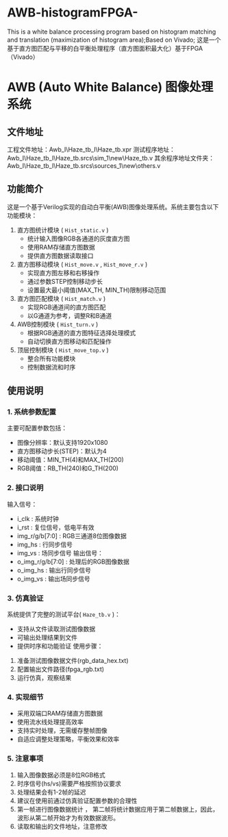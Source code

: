 # AWB-histogramFPGA-
 This is a white balance processing program based on histogram matching and translation (maximization of histogram area);Based on Vivado;
 这是一个基于直方图匹配与平移的白平衡处理程序（直方图面积最大化）基于FPGA（Vivado）

# AWB (Auto White Balance) 图像处理系统
## 文件地址
工程文件地址：Awb_I\Haze_tb_I\Haze_tb.xpr
测试程序地址：Awb_I\Haze_tb_I\Haze_tb.srcs\sim_1\new\Haze_tb.v
其余程序地址文件夹：Awb_I\Haze_tb_I\Haze_tb.srcs\sources_1\new\others.v
## 功能简介
这是一个基于Verilog实现的自动白平衡(AWB)图像处理系统。系统主要包含以下功能模块：
1. 直方图统计模块 ( `Hist_static.v` )
   - 统计输入图像RGB各通道的灰度直方图
   - 使用RAM存储直方图数据
   - 提供直方图数据读取接口
2. 直方图移动模块 ( `Hist_move.v` , `Hist_move_r.v` )
   - 实现直方图左移和右移操作
   - 通过参数STEP控制移动步长
   - 设置最大最小阈值(MAX_TH, MIN_TH)限制移动范围
3. 直方图匹配模块 ( `Hist_match.v` )
   - 实现RGB通道间的直方图匹配
   - 以G通道为参考，调整R和B通道
4. AWB控制模块 ( `Hist_turn.v` )
   - 根据RGB通道的直方图特征选择处理模式
   - 自动切换直方图移动和匹配操作
5. 顶层控制模块 ( `Hist_move_top.v` )
   - 整合所有功能模块
   - 控制数据流和时序
## 使用说明
### 1. 系统参数配置
主要可配置参数包括：
- 图像分辨率：默认支持1920x1080
- 直方图移动步长(STEP)：默认为4
- 移动阈值：MIN_TH(4)和MAX_TH(200)
- RGB阈值：RB_TH(240)和G_TH(200)
### 2. 接口说明
输入信号：
- i_clk : 系统时钟
- i_rst : 复位信号，低电平有效
- img_r/g/b[7:0] : RGB三通道8位图像数据
- img_hs : 行同步信号
- img_vs : 场同步信号
输出信号：
- o_img_r/g/b[7:0] : 处理后的RGB图像数据
- o_img_hs : 输出行同步信号
- o_img_vs : 输出场同步信号
### 3. 仿真验证
系统提供了完整的测试平台( `Haze_tb.v` )：
- 支持从文件读取测试图像数据
- 可输出处理结果到文件
- 提供时序和功能验证
使用步骤：
1. 准备测试图像数据文件(rgb_data_hex.txt)
2. 配置输出文件路径(fpga_rgb.txt)
3. 运行仿真，观察结果
### 4. 实现细节
- 采用双端口RAM存储直方图数据
- 使用流水线处理提高效率
- 支持实时处理，无需缓存整帧图像
- 自适应调整处理策略，平衡效果和效率
### 5. 注意事项
1. 输入图像数据必须是8位RGB格式
2. 时序信号(hs/vs)需要严格按照协议要求
3. 处理结果会有1-2帧的延迟
4. 建议在使用前通过仿真验证配置参数的合理性
5. 第一帧进行图像数据统计 ， 第二帧将统计数据应用于第二帧数据上，因此，波形从第二帧开始才为有效数据波形。
6. 读取和输出的文件地址，注意修改
